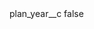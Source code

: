 <?xml version="1.0" encoding="UTF-8"?>
<CustomMetadata xmlns="http://soap.sforce.com/2006/04/metadata">
    <label>plan_year__c</label>
    <protected>false</protected>
</CustomMetadata>
